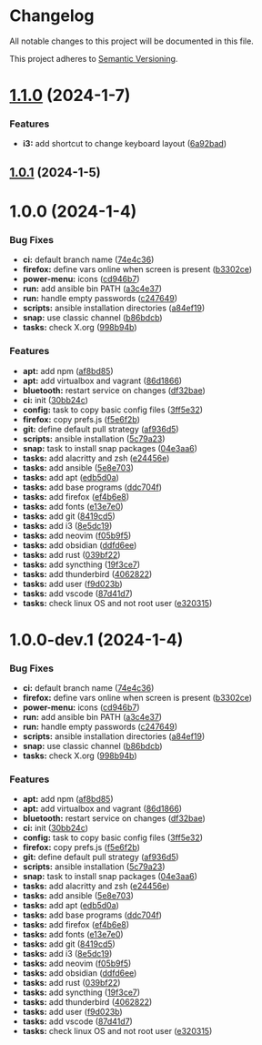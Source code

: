 # Changelog

All notable changes to this project will be documented in this file.

This project adheres to [Semantic Versioning](https://semver.org/spec/v2.0.0.html).

# [1.1.0](https://gitlab.com/shi_raida/ansible-workstation/compare/v1.0.1...v1.1.0) (2024-1-7)


### Features

* **i3:** add shortcut to change keyboard layout ([6a92bad](https://gitlab.com/shi_raida/ansible-workstation/commit/6a92bade03d325d592c3382040a5d2803773f15a))

## [1.0.1](https://gitlab.com/shi_raida/ansible-workstation/compare/v1.0.0...v1.0.1) (2024-1-5)

# 1.0.0 (2024-1-4)


### Bug Fixes

* **ci:** default branch name ([74e4c36](https://gitlab.com/shi_raida/ansible-workstation/commit/74e4c3621e2cfbfbfe5eedaf639fb9de6c5d8da6))
* **firefox:** define vars online when screen is present ([b3302ce](https://gitlab.com/shi_raida/ansible-workstation/commit/b3302ce8078a0f0501250a6d19daa3e255c7997a))
* **power-menu:** icons ([cd946b7](https://gitlab.com/shi_raida/ansible-workstation/commit/cd946b78d8fadc209f65871d258a9cc119778dcc))
* **run:** add ansible bin PATH ([a3c4e37](https://gitlab.com/shi_raida/ansible-workstation/commit/a3c4e372fea46a018c38d816024995d20833f27a))
* **run:** handle empty passwords ([c247649](https://gitlab.com/shi_raida/ansible-workstation/commit/c247649e8e2e0cacfbd2c8500b44fb8151361252))
* **scripts:** ansible installation directories ([a84ef19](https://gitlab.com/shi_raida/ansible-workstation/commit/a84ef19104bd7f329a2b4d841212d396ea35f332))
* **snap:** use classic channel ([b86bdcb](https://gitlab.com/shi_raida/ansible-workstation/commit/b86bdcbf63d7c0e81f766853a25ecd3bb612d045))
* **tasks:** check X.org ([998b94b](https://gitlab.com/shi_raida/ansible-workstation/commit/998b94b2b25fa6718a97902bf00c928cc66465d5))


### Features

* **apt:** add npm ([af8bd85](https://gitlab.com/shi_raida/ansible-workstation/commit/af8bd857b348a5c2ff875e9bf8e17b613e587cc2))
* **apt:** add virtualbox and vagrant ([86d1866](https://gitlab.com/shi_raida/ansible-workstation/commit/86d1866f50831bfdc5604ea131aa652150052a0a))
* **bluetooth:** restart service on changes ([df32bae](https://gitlab.com/shi_raida/ansible-workstation/commit/df32baef6a208393e2a83fe4f55048584956c51e))
* **ci:** init ([30bb24c](https://gitlab.com/shi_raida/ansible-workstation/commit/30bb24c5ee1f7fd24c25fa14f10a19a794c1b13f))
* **config:** task to copy basic config files ([3ff5e32](https://gitlab.com/shi_raida/ansible-workstation/commit/3ff5e32ab6c0ae82c854eda9baf75d1f97b0cc8b))
* **firefox:** copy prefs.js ([f5e6f2b](https://gitlab.com/shi_raida/ansible-workstation/commit/f5e6f2bf068e5a87c22e9a0541fe86d50dc54173))
* **git:** define default pull strategy ([af936d5](https://gitlab.com/shi_raida/ansible-workstation/commit/af936d5b86b84a4a16373c33011164fe5afce13f))
* **scripts:** ansible installation ([5c79a23](https://gitlab.com/shi_raida/ansible-workstation/commit/5c79a235678457544a4a22e1b7be5a3cc4a5bab6))
* **snap:** task to install snap packages ([04e3aa6](https://gitlab.com/shi_raida/ansible-workstation/commit/04e3aa66a99d05b001a92383f52c426fd49bf380))
* **tasks:** add alacritty and zsh ([e24456e](https://gitlab.com/shi_raida/ansible-workstation/commit/e24456eeac99354183987e3e457627b2b6c9b63d))
* **tasks:** add ansible ([5e8e703](https://gitlab.com/shi_raida/ansible-workstation/commit/5e8e703f28b90ec42d0483d7a221a137213ed0ee))
* **tasks:** add apt ([edb5d0a](https://gitlab.com/shi_raida/ansible-workstation/commit/edb5d0a0c702e925ab6296e5f864a17e2ad26c0e))
* **tasks:** add base programs ([ddc704f](https://gitlab.com/shi_raida/ansible-workstation/commit/ddc704ff56fa9747929a0cbfb7c320939470d920))
* **tasks:** add firefox ([ef4b6e8](https://gitlab.com/shi_raida/ansible-workstation/commit/ef4b6e823c5cbca1b352cee94b4590a26b2d4497))
* **tasks:** add fonts ([e13e7e0](https://gitlab.com/shi_raida/ansible-workstation/commit/e13e7e0fd6eeb4e0b0ad9f03b1be4b9edad2eade))
* **tasks:** add git ([8419cd5](https://gitlab.com/shi_raida/ansible-workstation/commit/8419cd5d755100c89bfc1f4eeaccfa93a3eb27ff))
* **tasks:** add i3 ([8e5dc19](https://gitlab.com/shi_raida/ansible-workstation/commit/8e5dc190157f230dea082e904b20b783d7075572))
* **tasks:** add neovim ([f05b9f5](https://gitlab.com/shi_raida/ansible-workstation/commit/f05b9f55091222b458b2b2039bc312b80e3c36b0))
* **tasks:** add obsidian ([ddfd6ee](https://gitlab.com/shi_raida/ansible-workstation/commit/ddfd6eef7134f3c12f8eb5ef080a285683713d5d))
* **tasks:** add rust ([039bf22](https://gitlab.com/shi_raida/ansible-workstation/commit/039bf22a82cc28e833995a7a757dd20724fc1e1b))
* **tasks:** add syncthing ([19f3ce7](https://gitlab.com/shi_raida/ansible-workstation/commit/19f3ce793741161c63de67a8fd20dd9f7037baf8))
* **tasks:** add thunderbird ([4062822](https://gitlab.com/shi_raida/ansible-workstation/commit/4062822c26d07101a899d80b3f9c3da8e0b2c42a))
* **tasks:** add user ([f9d023b](https://gitlab.com/shi_raida/ansible-workstation/commit/f9d023b5bed07774e0971a80d77c6c6e4a3a9124))
* **tasks:** add vscode ([87d41d7](https://gitlab.com/shi_raida/ansible-workstation/commit/87d41d7daed58685b261ca23d2422fbc0a84fdc4))
* **tasks:** check linux OS and not root user ([e320315](https://gitlab.com/shi_raida/ansible-workstation/commit/e320315f9a665b600a2b78bb134f0ef7443c0cac))

# 1.0.0-dev.1 (2024-1-4)


### Bug Fixes

* **ci:** default branch name ([74e4c36](https://gitlab.com/shi_raida/ansible-workstation/commit/74e4c3621e2cfbfbfe5eedaf639fb9de6c5d8da6))
* **firefox:** define vars online when screen is present ([b3302ce](https://gitlab.com/shi_raida/ansible-workstation/commit/b3302ce8078a0f0501250a6d19daa3e255c7997a))
* **power-menu:** icons ([cd946b7](https://gitlab.com/shi_raida/ansible-workstation/commit/cd946b78d8fadc209f65871d258a9cc119778dcc))
* **run:** add ansible bin PATH ([a3c4e37](https://gitlab.com/shi_raida/ansible-workstation/commit/a3c4e372fea46a018c38d816024995d20833f27a))
* **run:** handle empty passwords ([c247649](https://gitlab.com/shi_raida/ansible-workstation/commit/c247649e8e2e0cacfbd2c8500b44fb8151361252))
* **scripts:** ansible installation directories ([a84ef19](https://gitlab.com/shi_raida/ansible-workstation/commit/a84ef19104bd7f329a2b4d841212d396ea35f332))
* **snap:** use classic channel ([b86bdcb](https://gitlab.com/shi_raida/ansible-workstation/commit/b86bdcbf63d7c0e81f766853a25ecd3bb612d045))
* **tasks:** check X.org ([998b94b](https://gitlab.com/shi_raida/ansible-workstation/commit/998b94b2b25fa6718a97902bf00c928cc66465d5))


### Features

* **apt:** add npm ([af8bd85](https://gitlab.com/shi_raida/ansible-workstation/commit/af8bd857b348a5c2ff875e9bf8e17b613e587cc2))
* **apt:** add virtualbox and vagrant ([86d1866](https://gitlab.com/shi_raida/ansible-workstation/commit/86d1866f50831bfdc5604ea131aa652150052a0a))
* **bluetooth:** restart service on changes ([df32bae](https://gitlab.com/shi_raida/ansible-workstation/commit/df32baef6a208393e2a83fe4f55048584956c51e))
* **ci:** init ([30bb24c](https://gitlab.com/shi_raida/ansible-workstation/commit/30bb24c5ee1f7fd24c25fa14f10a19a794c1b13f))
* **config:** task to copy basic config files ([3ff5e32](https://gitlab.com/shi_raida/ansible-workstation/commit/3ff5e32ab6c0ae82c854eda9baf75d1f97b0cc8b))
* **firefox:** copy prefs.js ([f5e6f2b](https://gitlab.com/shi_raida/ansible-workstation/commit/f5e6f2bf068e5a87c22e9a0541fe86d50dc54173))
* **git:** define default pull strategy ([af936d5](https://gitlab.com/shi_raida/ansible-workstation/commit/af936d5b86b84a4a16373c33011164fe5afce13f))
* **scripts:** ansible installation ([5c79a23](https://gitlab.com/shi_raida/ansible-workstation/commit/5c79a235678457544a4a22e1b7be5a3cc4a5bab6))
* **snap:** task to install snap packages ([04e3aa6](https://gitlab.com/shi_raida/ansible-workstation/commit/04e3aa66a99d05b001a92383f52c426fd49bf380))
* **tasks:** add alacritty and zsh ([e24456e](https://gitlab.com/shi_raida/ansible-workstation/commit/e24456eeac99354183987e3e457627b2b6c9b63d))
* **tasks:** add ansible ([5e8e703](https://gitlab.com/shi_raida/ansible-workstation/commit/5e8e703f28b90ec42d0483d7a221a137213ed0ee))
* **tasks:** add apt ([edb5d0a](https://gitlab.com/shi_raida/ansible-workstation/commit/edb5d0a0c702e925ab6296e5f864a17e2ad26c0e))
* **tasks:** add base programs ([ddc704f](https://gitlab.com/shi_raida/ansible-workstation/commit/ddc704ff56fa9747929a0cbfb7c320939470d920))
* **tasks:** add firefox ([ef4b6e8](https://gitlab.com/shi_raida/ansible-workstation/commit/ef4b6e823c5cbca1b352cee94b4590a26b2d4497))
* **tasks:** add fonts ([e13e7e0](https://gitlab.com/shi_raida/ansible-workstation/commit/e13e7e0fd6eeb4e0b0ad9f03b1be4b9edad2eade))
* **tasks:** add git ([8419cd5](https://gitlab.com/shi_raida/ansible-workstation/commit/8419cd5d755100c89bfc1f4eeaccfa93a3eb27ff))
* **tasks:** add i3 ([8e5dc19](https://gitlab.com/shi_raida/ansible-workstation/commit/8e5dc190157f230dea082e904b20b783d7075572))
* **tasks:** add neovim ([f05b9f5](https://gitlab.com/shi_raida/ansible-workstation/commit/f05b9f55091222b458b2b2039bc312b80e3c36b0))
* **tasks:** add obsidian ([ddfd6ee](https://gitlab.com/shi_raida/ansible-workstation/commit/ddfd6eef7134f3c12f8eb5ef080a285683713d5d))
* **tasks:** add rust ([039bf22](https://gitlab.com/shi_raida/ansible-workstation/commit/039bf22a82cc28e833995a7a757dd20724fc1e1b))
* **tasks:** add syncthing ([19f3ce7](https://gitlab.com/shi_raida/ansible-workstation/commit/19f3ce793741161c63de67a8fd20dd9f7037baf8))
* **tasks:** add thunderbird ([4062822](https://gitlab.com/shi_raida/ansible-workstation/commit/4062822c26d07101a899d80b3f9c3da8e0b2c42a))
* **tasks:** add user ([f9d023b](https://gitlab.com/shi_raida/ansible-workstation/commit/f9d023b5bed07774e0971a80d77c6c6e4a3a9124))
* **tasks:** add vscode ([87d41d7](https://gitlab.com/shi_raida/ansible-workstation/commit/87d41d7daed58685b261ca23d2422fbc0a84fdc4))
* **tasks:** check linux OS and not root user ([e320315](https://gitlab.com/shi_raida/ansible-workstation/commit/e320315f9a665b600a2b78bb134f0ef7443c0cac))
